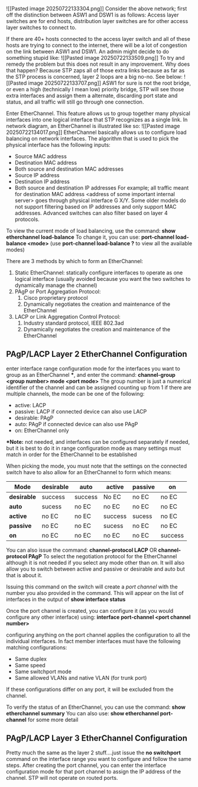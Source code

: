 ![[Pasted image 20250722133304.png]]
Consider the above network; first off the distinction between ASW1 and DSW1 is as follows:
Access layer switches are for end hosts, distribution layer switches are for other access layer switches to connect to.

If there are 40+ hosts connected to the access layer switch and all of these hosts are trying to connect to the internet, there will be a lot of congestion on the link between ASW1 and DSW1. An admin might decide to do something stupid like:
![[Pasted image 20250722133509.png]]
To try and remedy the problem but this does not result in any improvement. Why does that happen? Because STP zaps all of those extra links because as far as the STP process is concerned, layer 2 loops are a big no-no. See below:
![[Pasted image 20250722133707.png]]
ASW1 for sure is not the root bridge, or even a high (technically I mean low) priority bridge, STP will see those extra interfaces and assign them a alternate, discarding port state and status, and all traffic will still go through one connection.

Enter EtherChannel. This feature allows us to group together many physical interfaces into one logical interface that STP recognizes as a single link. In network diagram, an EtherChannel is illustrated like so:
![[Pasted image 20250722134017.png]]
EtherChannel basically allows us to configure load balancing on network interfaces. The algorithm that is used to pick the physical interface has the following inputs:
- Source MAC address
- Destination MAC address
- Both source and destination MAC addresses
- Source IP address
- Destination IP address
- Both source and destination IP addresses
For example; all traffic meant for destination MAC address <address of some important internal server\> goes through physical interface G X/Y. Some older models do not support filtering based on IP addresses and only support MAC addresses. Advanced switches can also filter based on layer 4 protocols.

To view the current mode of load balancing, use the command:
	**show etherchannel load-balance**
To change it, you can use:
	**port-channel load-balance <mode\>**
(use **port-channel load-balance ?** to view all the available modes)

There are 3 methods by which to form an EtherChannel:
1. Static EtherChannel: statically configure interfaces to operate as one logical interface (usually avoided because you want the two switches to dynamically manage the channel)
2. PAgP or Port Aggregation Protocol:
	1. Cisco proprietary protocol
	2. Dynamically negotiates the creation and maintenance of the EtherChannel
3. LACP or Link Aggregation Control Protocol:
	1. Industry standard protocol, IEEE 802.3ad
	2. Dynamically negotiates the creation and maintenance of the EtherChannel

## PAgP/LACP Layer 2 EtherChannel Configuration
enter interface range configuration mode for the interfaces you want to group as an EtherChannel **\***, and enter the command:
	**channel-group \<group number> mode <port mode\>**
The group number is just a numerical identifier of the channel and can be assigned counting up from 1 if there are multiple channels, the mode can be one of the following:
- active: LACP
- passive: LACP if connected device can also use LACP
- desirable: PAgP
- auto: PAgP if connected device can also use PAgP
- on: EtherChannel only

**\*Note:** not needed, and interfaces can be configured separately if needed, but it is best to do it in range configuration mode as many settings must match in order for the EtherChannel to be established

When picking the mode, you must note that the settings on the connected switch have to also allow for an EtherChannel to form which means:

| Mode          | desirable | auto    | active  | passive | on      |
| ------------- | --------- | ------- | ------- | ------- | ------- |
| **desirable** | success   | success | No EC   | no EC   | no EC   |
| **auto**      | sucess    | no EC   | no EC   | no EC   | no EC   |
| **active**    | no EC     | no EC   | success | sucess  | no EC   |
| **passive**   | no EC     | no EC   | sucess  | no EC   | no EC   |
| **on**        | no EC     | no EC   | no EC   | no EC   | success |
You can also issue the command:
	**channel-protocol LACP** OR **channel-protocol PAgP**
To select the negotiation protocol for the EtherChannel although it is not needed if you select any mode other than *on*. It will also allow you to switch between active and passive or desirable and auto but that is about it.

Issuing this command on the switch will create a *port channel* with the number you also provided in the command. This will appear on the list of interfaces in the output of **show interface status**

Once the port channel is created, you can configure it (as you would configure any other interface) using:
	**interface port-channel <port channel number\>**

configuring anything on the port channel applies the configuration to all the individual interfaces. In fact member interfaces must have the following matching configurations:
- Same duplex
- Same speed
- Same switchport mode
- Same allowed VLANs and native VLAN (for trunk port)

If these configurations differ on any port, it will be excluded from the channel.

To verify the status of an EtherChannel, you can use the command:
	**show etherchannel summary**
 You can also use:
	 **show etherchannel port-channel**
for some more detail
## PAgP/LACP Layer 3 EtherChannel Configuration
Pretty much the same as the layer 2 stuff....just issue the **no switchport** command on the interface range you want to configure and follow the same steps. After creating the port channel, you can enter the interface configuration mode for that port channel to assign the IP address of the channel. STP will not operate on routed ports.
